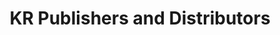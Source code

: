 ---
title: "KR Publishers and Distributors"
url: /varanasi/kr-publishers-and-distributors/
shop: shop
---